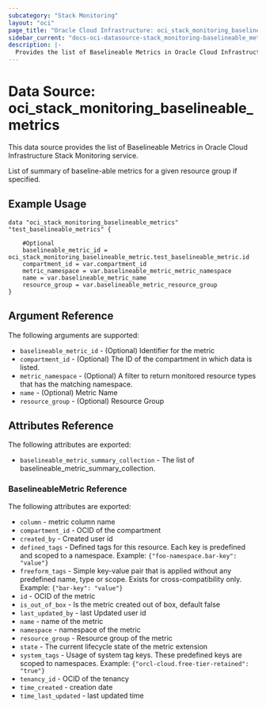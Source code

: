 ```yaml
---
subcategory: "Stack Monitoring"
layout: "oci"
page_title: "Oracle Cloud Infrastructure: oci_stack_monitoring_baselineable_metrics"
sidebar_current: "docs-oci-datasource-stack_monitoring-baselineable_metrics"
description: |-
  Provides the list of Baselineable Metrics in Oracle Cloud Infrastructure Stack Monitoring service
---
```


# Data Source: oci_stack_monitoring_baselineable_metrics
This data source provides the list of Baselineable Metrics in Oracle Cloud Infrastructure Stack Monitoring service.

List of summary of baseline-able metrics for a given resource group if specified.

## Example Usage

```hcl
data "oci_stack_monitoring_baselineable_metrics" "test_baselineable_metrics" {

	#Optional
	baselineable_metric_id = oci_stack_monitoring_baselineable_metric.test_baselineable_metric.id
	compartment_id = var.compartment_id
	metric_namespace = var.baselineable_metric_metric_namespace
	name = var.baselineable_metric_name
	resource_group = var.baselineable_metric_resource_group
}
```

## Argument Reference

The following arguments are supported:

* `baselineable_metric_id` - (Optional) Identifier for the metric
* `compartment_id` - (Optional) The ID of the compartment in which data is listed.
* `metric_namespace` - (Optional) A filter to return monitored resource types that has the matching namespace. 
* `name` - (Optional) Metric Name
* `resource_group` - (Optional) Resource Group


## Attributes Reference

The following attributes are exported:

* `baselineable_metric_summary_collection` - The list of baselineable_metric_summary_collection.

### BaselineableMetric Reference

The following attributes are exported:

* `column` - metric column name
* `compartment_id` - OCID of the compartment
* `created_by` - Created user id
* `defined_tags` - Defined tags for this resource. Each key is predefined and scoped to a namespace. Example: `{"foo-namespace.bar-key": "value"}` 
* `freeform_tags` - Simple key-value pair that is applied without any predefined name, type or scope. Exists for cross-compatibility only. Example: `{"bar-key": "value"}` 
* `id` - OCID of the metric
* `is_out_of_box` - Is the metric created out of box, default false
* `last_updated_by` - last Updated user id
* `name` - name of the metric
* `namespace` - namespace of the metric
* `resource_group` - Resource group of the metric
* `state` - The current lifecycle state of the metric extension
* `system_tags` - Usage of system tag keys. These predefined keys are scoped to namespaces. Example: `{"orcl-cloud.free-tier-retained": "true"}` 
* `tenancy_id` - OCID of the tenancy
* `time_created` - creation date
* `time_last_updated` - last updated time

